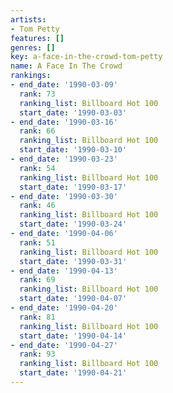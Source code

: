 ```yaml
---
artists:
- Tom Petty
features: []
genres: []
key: a-face-in-the-crowd-tom-petty
name: A Face In The Crowd
rankings:
- end_date: '1990-03-09'
  rank: 73
  ranking_list: Billboard Hot 100
  start_date: '1990-03-03'
- end_date: '1990-03-16'
  rank: 66
  ranking_list: Billboard Hot 100
  start_date: '1990-03-10'
- end_date: '1990-03-23'
  rank: 54
  ranking_list: Billboard Hot 100
  start_date: '1990-03-17'
- end_date: '1990-03-30'
  rank: 46
  ranking_list: Billboard Hot 100
  start_date: '1990-03-24'
- end_date: '1990-04-06'
  rank: 51
  ranking_list: Billboard Hot 100
  start_date: '1990-03-31'
- end_date: '1990-04-13'
  rank: 69
  ranking_list: Billboard Hot 100
  start_date: '1990-04-07'
- end_date: '1990-04-20'
  rank: 81
  ranking_list: Billboard Hot 100
  start_date: '1990-04-14'
- end_date: '1990-04-27'
  rank: 93
  ranking_list: Billboard Hot 100
  start_date: '1990-04-21'
---
```


